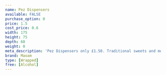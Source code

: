 ```yaml
---
name: Pez Dispensers
available: FALSE
purchase_option: 0
price: 1.5
cost_price: 0.6
width: 175
height: 75
depth: 60
weight: 0
meta_description: 'Pez Dispensers only £1.50. Traditional sweets and more at Humbugs Confectionery Store. Specialists in satisfying your sweet tooth!'
brand: Maoam
type: [Wrapped]
free: [Alcohol]
---
```

